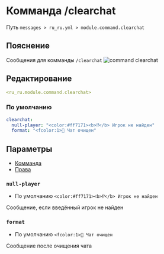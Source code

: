# Комманда /clearchat
Путь `messages > ru_ru.yml > module.command.clearchat`

## Пояснение
Сообщения для комманды `/clearchat`
![command clearchat](/commandclearchat.png)

## Редактирование
```yaml
<ru_ru.module.command.clearchat>
```

### По умолчанию
```yaml
clearchat:
  null-player: "<color:#ff7171><b>⁉</b> Игрок не найден"
  format: "<fcolor:1>💬 Чат очищен"
```

## Параметры

- [Комманда](/en/commands/module/command/clearchat/)
- [Права](/en/permissions/module/command/clearchat/)

### `null-player`
- По умолчанию `<color:#ff7171><b>⁉</b> Игрок не найден`

Сообщение, если введённый игрок не найден

### `format`
- По умолчанию `<fcolor:1>💬 Чат очищен`

Сообщение после очищения чата

